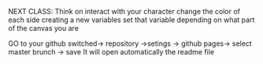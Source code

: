 NEXT CLASS:
Think on interact with your character
change the color of each side
creating a new variables set that variable depending on what part of the canvas you are

GO to your github switched-> repository ->setings -> github pages-> select master brunch -> save
It will open automatically the readme file
